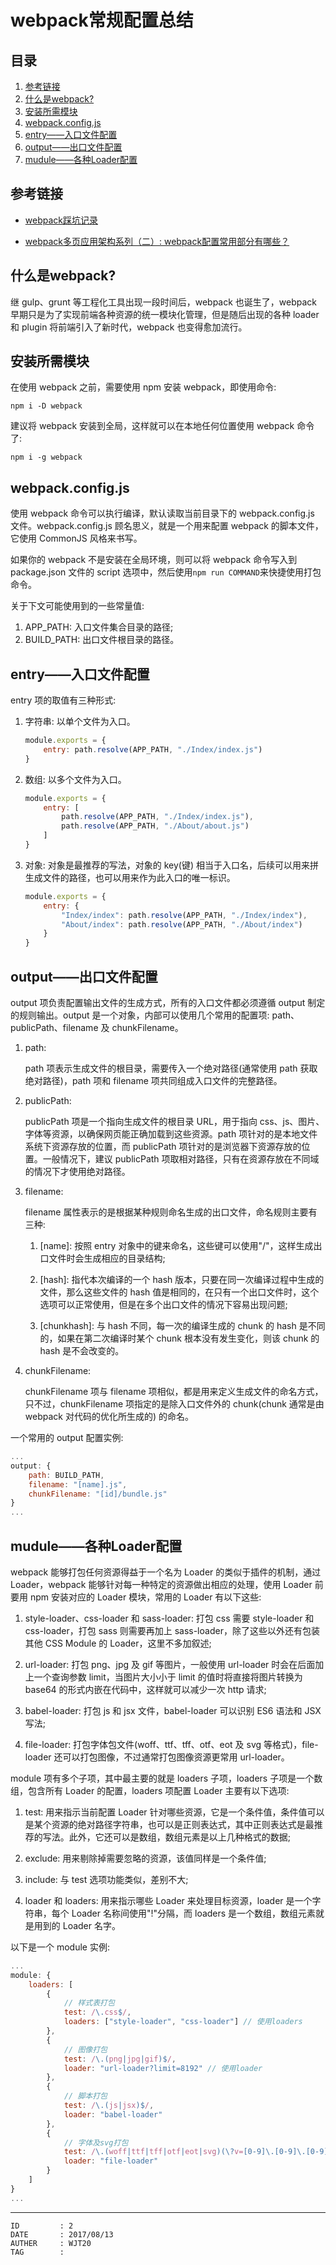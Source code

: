 
# webpack常规配置总结 #

## 目录 ##

1. [参考链接](#href1)
2. [什么是webpack?](#href2)
3. [安装所需模块](#href3)
4. [webpack.config.js](#href4)
5. [entry——入口文件配置](#href5)
6. [output——出口文件配置](#href6)
7. [mudule——各种Loader配置](#href7)

## <a name="href1">参考链接</a> ##

- [webpack踩坑记录](http://www.tuicool.com/articles/7NvYZbv)

- [webpack多页应用架构系列（二）: webpack配置常用部分有哪些？](https://segmentfault.com/a/1190000006863968)

## <a name="href2">什么是webpack?</a> ##

继 gulp、grunt 等工程化工具出现一段时间后，webpack 也诞生了，webpack 早期只是为了实现前端各种资源的统一模块化管理，但是随后出现的各种 loader 和 plugin 将前端引入了新时代，webpack 也变得愈加流行。

## <a name="href3">安装所需模块</a> ##

在使用 webpack 之前，需要使用 npm 安装 webpack，即使用命令:

```
npm i -D webpack
```

建议将 webpack 安装到全局，这样就可以在本地任何位置使用 webpack 命令了:

```
npm i -g webpack
```

## <a name="href4">webpack.config.js</a> ##

使用 webpack 命令可以执行编译，默认读取当前目录下的 webpack.config.js 文件。webpack.config.js 顾名思义，就是一个用来配置 webpack 的脚本文件，它使用 CommonJS 风格来书写。

如果你的 webpack 不是安装在全局环境，则可以将 webpack 命令写入到 package.json 文件的 script 选项中，然后使用`npm run COMMAND`来快捷使用打包命令。

关于下文可能使用到的一些常量值:

1. APP_PATH: 入口文件集合目录的路径;
2. BUILD_PATH: 出口文件根目录的路径。

## <a name="href5">entry——入口文件配置</a> ##

entry 项的取值有三种形式:

1. 字符串: 以单个文件为入口。

    ```js
    module.exports = {
        entry: path.resolve(APP_PATH, "./Index/index.js")
    }
    ```

2. 数组: 以多个文件为入口。

    ```js
    module.exports = {
        entry: [
            path.resolve(APP_PATH, "./Index/index.js"),
            path.resolve(APP_PATH, "./About/about.js")
        ]
    }
    ```

3. 对象: 对象是最推荐的写法，对象的 key(键) 相当于入口名，后续可以用来拼生成文件的路径，也可以用来作为此入口的唯一标识。

    ```js
    module.exports = {
        entry: {
            "Index/index": path.resolve(APP_PATH, "./Index/index"),
            "About/index": path.resolve(APP_PATH, "./About/index")
        }
    }
    ```

## <a name="href6">output——出口文件配置</a> ##

output 项负责配置输出文件的生成方式，所有的入口文件都必须遵循 output 制定的规则输出。output 是一个对象，内部可以使用几个常用的配置项: path、publicPath、filename 及 chunkFilename。

1. path:

    path 项表示生成文件的根目录，需要传入一个绝对路径(通常使用 path 获取绝对路径)，path 项和 filename 项共同组成入口文件的完整路径。

2. publicPath:

    publicPath 项是一个指向生成文件的根目录 URL，用于指向 css、js、图片、字体等资源，以确保网页能正确加载到这些资源。path 项针对的是本地文件系统下资源存放的位置，而 publicPath 项针对的是浏览器下资源存放的位置。一般情况下，建议 publicPath 项取相对路径，只有在资源存放在不同域的情况下才使用绝对路径。

3. filename:

    filename 属性表示的是根据某种规则命名生成的出口文件，命名规则主要有三种:

    1. [name]: 按照 entry 对象中的键来命名，这些键可以使用"/"，这样生成出口文件时会生成相应的目录结构;

    2. [hash]: 指代本次编译的一个 hash 版本，只要在同一次编译过程中生成的文件，那么这些文件的 hash 值是相同的，在只有一个出口文件时，这个选项可以正常使用，但是在多个出口文件的情况下容易出现问题;

    3. [chunkhash]: 与 hash 不同，每一次的编译生成的 chunk 的 hash 是不同的，如果在第二次编译时某个 chunk 根本没有发生变化，则该 chunk 的 hash 是不会改变的。

4. chunkFilename:

    chunkFilename 项与 filename 项相似，都是用来定义生成文件的命名方式，只不过，chunkFilename 项指定的是除入口文件外的 chunk(chunk 通常是由 webpack 对代码的优化所生成的) 的命名。

一个常用的 output 配置实例:

```js
...
output: {
    path: BUILD_PATH,
    filename: "[name].js",
    chunkFilename: "[id]/bundle.js"
}
...
```

## <a name="href7">mudule——各种Loader配置</a> ##

webpack 能够打包任何资源得益于一个名为 Loader 的类似于插件的机制，通过 Loader，webpack 能够针对每一种特定的资源做出相应的处理，使用 Loader 前要用 npm 安装对应的 Loader 模块，常用的 Loader 有以下这些:

1. style-loader、css-loader 和 sass-loader: 打包 css 需要 style-loader 和 css-loader，打包 sass 则需要再加上 sass-loader，除了这些以外还有包装其他 CSS Module 的 Loader，这里不多加叙述;

2. url-loader: 打包 png、jpg 及 gif 等图片，一般使用 url-loader 时会在后面加上一个查询参数 limit，当图片大小小于 limit 的值时将直接将图片转换为 base64 的形式内嵌在代码中，这样就可以减少一次 http 请求;

3. babel-loader: 打包 js 和 jsx 文件，babel-loader 可以识别 ES6 语法和 JSX 写法;

4. file-loader: 打包字体包文件(woff、ttf、tff、otf、eot 及 svg 等格式)，file-loader 还可以打包图像，不过通常打包图像资源更常用 url-loader。

module 项有多个子项，其中最主要的就是 loaders 子项，loaders 子项是一个数组，包含所有 Loader 的配置，loaders 项配置 Loader 主要有以下选项:

1. test: 用来指示当前配置 Loader 针对哪些资源，它是一个条件值，条件值可以是某个资源的绝对路径字符串，也可以是正则表达式，其中正则表达式是最推荐的写法。此外，它还可以是数组，数组元素是以上几种格式的数据;

2. exclude: 用来剔除掉需要忽略的资源，该值同样是一个条件值;

3. include: 与 test 选项功能类似，差别不大;

4. loader 和 loaders: 用来指示哪些 Loader 来处理目标资源，loader 是一个字符串，每个 Loader 名称间使用"!"分隔，而 loaders 是一个数组，数组元素就是用到的 Loader 名字。

以下是一个 module 实例:

```js
...
module: {
    loaders: [
        {
            // 样式表打包
            test: /\.css$/,
            loaders: ["style-loader", "css-loader"] // 使用loaders
        },
        {
            // 图像打包
            test: /\.(png|jpg|gif)$/,
            loader: "url-loader?limit=8192" // 使用loader
        },
        {
            // 脚本打包
            test: /\.(js|jsx)$/,
            loader: "babel-loader"
        },
        {
            // 字体及svg打包
            test: /\.(woff|ttf|tff|otf|eot|svg)(\?v=[0-9]\.[0-9]\.[0-9])?$/,
            loader: "file-loader"
        }
    ]
}
...
```

---

```
ID         : 2
DATE       : 2017/08/13
AUTHER     : WJT20
TAG        : 
```
